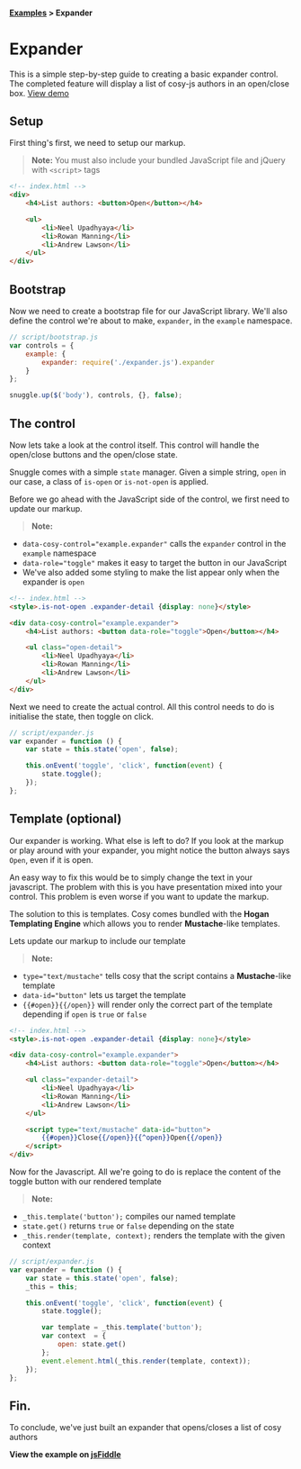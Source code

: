 #### [Examples][examples] > Expander ####



# Expander #

This is a simple step-by-step guide to creating a basic expander control.
The completed feature will display a list of cosy-js authors in an open/close box. [View demo][fiddle]



## Setup ##

First thing's first, we need to setup our markup.

 > **Note:** You must also include your bundled JavaScript file and jQuery with `<script>` tags

```html
<!-- index.html -->
<div>
    <h4>List authors: <button>Open</button></h4>

    <ul>
        <li>Neel Upadhyaya</li>
        <li>Rowan Manning</li>
        <li>Andrew Lawson</li>
    </ul>
</div>
```



## Bootstrap ##

Now we need to create a bootstrap file for our JavaScript library.
We'll also define the control we're about to make, `expander`, in the `example` namespace.

```js
// script/bootstrap.js
var controls = {
    example: {
        expander: require('./expander.js').expander
    }
};

snuggle.up($('body'), controls, {}, false);
```



## The control ##

Now lets take a look at the control itself. This control will handle the open/close buttons and the open/close state.

Snuggle comes with a simple `state` manager. Given a simple string, `open` in our case, a class of `is-open` or `is-not-open` is applied.

Before we go ahead with the JavaScript side of the control, we first need to update our markup.
> **Note:**
 - `data-cosy-control="example.expander"` calls the `expander` control in the `example` namespace
 - `data-role="toggle"` makes it easy to target the button in our JavaScript
 - We've also added some styling to make the list appear only when the expander is `open`

```html
<!-- index.html -->
<style>.is-not-open .expander-detail {display: none}</style>

<div data-cosy-control="example.expander">
    <h4>List authors: <button data-role="toggle">Open</button></h4>

    <ul class="open-detail">
        <li>Neel Upadhyaya</li>
        <li>Rowan Manning</li>
        <li>Andrew Lawson</li>
    </ul>
</div>
```

Next we need to create the actual control.
All this control needs to do is initialise the state, then toggle on click.

```js
// script/expander.js
var expander = function () {
    var state = this.state('open', false);

    this.onEvent('toggle', 'click', function(event) {
        state.toggle();
    });
};
```


## Template (optional) ##

Our expander is working. What else is left to do?
If you look at the markup or play around with your expander, you might notice the button always says `Open`, even if it is open.

An easy way to fix this would be to simply change the text in your javascript.
The problem with this is you have presentation mixed into your control.
This problem is even worse if you want to update the markup.

The solution to this is templates. Cosy comes bundled with the **Hogan Templating Engine** which allows you to render **Mustache**-like templates.

Lets update our markup to include our template
> **Note:**
 - `type="text/mustache"` tells cosy that the script contains a **Mustache**-like template
 - `data-id="button"` lets us target the template
 - `{{#open}}{{/open}}` will render only the correct part of the template depending if `open` is `true` or `false`

```html
<!-- index.html -->
<style>.is-not-open .expander-detail {display: none}</style>

<div data-cosy-control="example.expander">
    <h4>List authors: <button data-role="toggle">Open</button></h4>

    <ul class="expander-detail">
        <li>Neel Upadhyaya</li>
        <li>Rowan Manning</li>
        <li>Andrew Lawson</li>
    </ul>

    <script type="text/mustache" data-id="button">
        {{#open}}Close{{/open}}{{^open}}Open{{/open}}
    </script>
</div>
```

Now for the Javascript.
All we're going to do is replace the content of the toggle button with our rendered template

> **Note:**
 - `_this.template('button');` compiles our named template
 - `state.get()` returns `true` or `false` depending on the state
 - `_this.render(template, context);` renders the template with the given context

```js
// script/expander.js
var expander = function () {
    var state = this.state('open', false);
    _this = this;

    this.onEvent('toggle', 'click', function(event) {
        state.toggle();

        var template = _this.template('button');
        var context  = {
            open: state.get()
        };
        event.element.html(_this.render(template, context));
    });
};
```



## Fin. ##

To conclude, we've just built an expander that opens/closes a list of cosy authors

**View the example on [jsFiddle][fiddle]**


<!-- Meta -->
[examples]: https://github.com/BraveNewTalent/cosy-js/tree/master/example
[fiddle]: http://jsfiddle.net/adlawson/t6NRS
